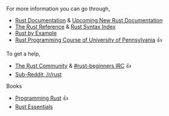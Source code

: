 For more information you can go through, 
* [Rust Documentation](https://doc.rust-lang.org/) & [Upcoming New Rust Documentation](http://rust-lang.github.io/book/)
* [The Rust Reference](https://doc.rust-lang.org/reference.html) & [Rust Syntax Index](https://doc.rust-lang.org/book/syntax-index.html)
* [Rust by Example](http://rustbyexample.com/)
* [Rust Programming Course of University of Pennsylvania](https://cis198-2016f.github.io/schedule/) 👍

To get a help,
* [The Rust Community](https://www.rust-lang.org/community.html) & [#rust-beginners IRC](https://client00.chat.mibbit.com/?server=irc.mozilla.org&channel=%23rust-beginners) 👍
* [Sub-Reddit, /r/rust](https://www.reddit.com/r/rust)

Books
* [Programming Rust](https://www.safaribooksonline.com/library/view/programming-rust/9781491927274/) 👍
* [Rust Essentials](https://www.safaribooksonline.com/search/?query=%22Rust+Essentials%22)